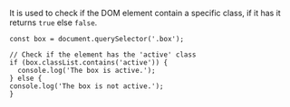 
It is used to check if the DOM element contain a specific class, if it has it returns `true` else `false`.

```
const box = document.querySelector('.box');

// Check if the element has the 'active' class
if (box.classList.contains('active')) {
  console.log('The box is active.');
} else {
console.log('The box is not active.');
}
```